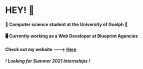 # HEY! 👋

#### 🏫 Computer science student at the University of Guelph 🍁
#### 🖥 Currently working as a Web Developer at Blueprint Agencies

#### Check out my website ---> [Here](https://jeremythorne.ca)

##### ! Looking for Summer 2021 Internships !

<!--
**jeremyt123/jeremyt123** is a ✨ _special_ ✨ repository because its `README.md` (this file) appears on your GitHub profile.

Here are some ideas to get you started:

- 🔭 I’m currently working on ...
- 🌱 I’m currently learning ...
- 👯 I’m looking to collaborate on ...
- 🤔 I’m looking for help with ...
- 💬 Ask me about ...
- 📫 How to reach me: ...
- 😄 Pronouns: ...
- ⚡ Fun fact: ...
-->
